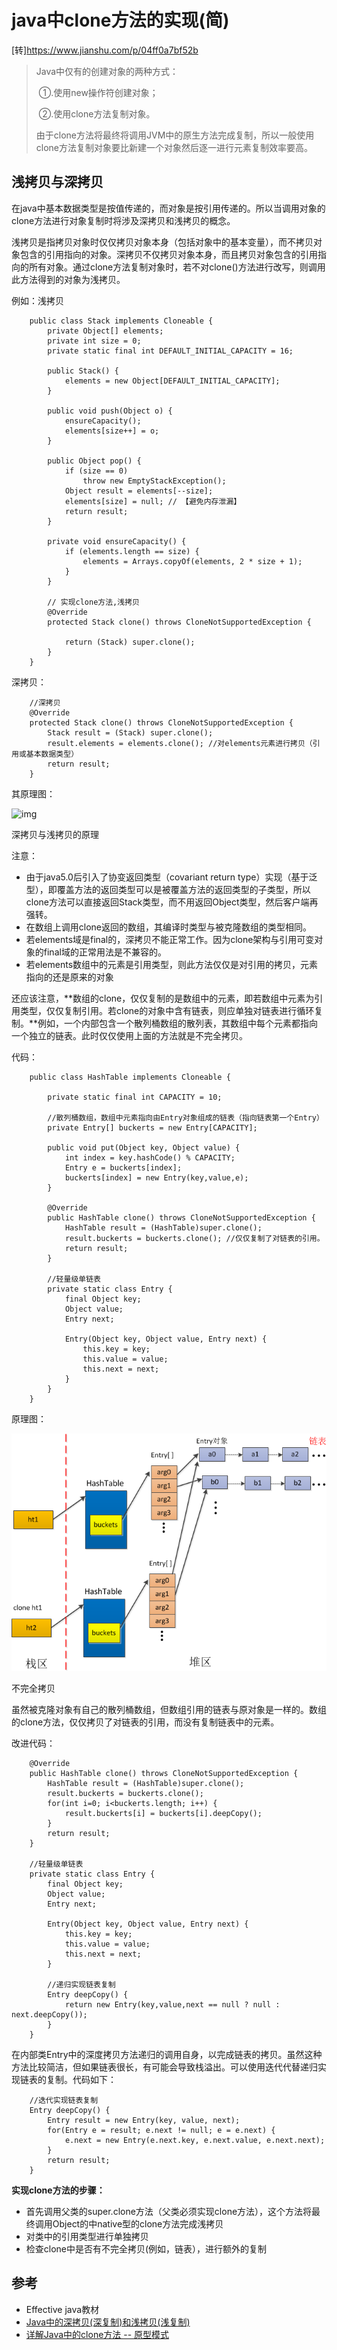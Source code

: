 # java中clone方法的实现(简)

[转]https://www.jianshu.com/p/04ff0a7bf52b

> Java中仅有的创建对象的两种方式：
> 
> ​		①.使用new操作符创建对象；
> 
> ​		②.使用clone方法复制对象。
> 
> 由于clone方法将最终将调用JVM中的原生方法完成复制，所以一般使用clone方法复制对象要比新建一个对象然后逐一进行元素复制效率要高。

## 浅拷贝与深拷贝

在java中基本数据类型是按值传递的，而对象是按引用传递的。所以当调用对象的clone方法进行对象复制时将涉及深拷贝和浅拷贝的概念。

浅拷贝是指拷贝对象时仅仅拷贝对象本身（包括对象中的基本变量），而不拷贝对象包含的引用指向的对象。深拷贝不仅拷贝对象本身，而且拷贝对象包含的引用指向的所有对象。通过clone方法复制对象时，若不对clone()方法进行改写，则调用此方法得到的对象为浅拷贝。

例如：浅拷贝

```
    public class Stack implements Cloneable {
        private Object[] elements;
        private int size = 0;
        private static final int DEFAULT_INITIAL_CAPACITY = 16;

        public Stack() {
            elements = new Object[DEFAULT_INITIAL_CAPACITY];
        }

        public void push(Object o) {
            ensureCapacity();
            elements[size++] = o;
        }

        public Object pop() {
            if (size == 0)
                throw new EmptyStackException();
            Object result = elements[--size];
            elements[size] = null; // 【避免内存泄漏】
            return result;
        }

        private void ensureCapacity() {
            if (elements.length == size) {
                elements = Arrays.copyOf(elements, 2 * size + 1);
            }
        }

        // 实现clone方法,浅拷贝
        @Override
        protected Stack clone() throws CloneNotSupportedException {

            return (Stack) super.clone();
        }
    }
```

深拷贝：

```
    //深拷贝
    @Override
    protected Stack clone() throws CloneNotSupportedException {
        Stack result = (Stack) super.clone();
        result.elements = elements.clone(); //对elements元素进行拷贝（引用或基本数据类型）
        return result;
    }
```

其原理图：





![img]([https://github.com/zhangshity/technote/blob/master/Resources/clone_memory/clone%E5%8E%9F%E7%90%861.png](https://github.com/zhangshity/technote/blob/master/Resources/clone_memory/clone原理1.png))

深拷贝与浅拷贝的原理



注意：

- 由于java5.0后引入了协变返回类型（covariant return type）实现（基于泛型），即覆盖方法的返回类型可以是被覆盖方法的返回类型的子类型，所以clone方法可以直接返回Stack类型，而不用返回Object类型，然后客户端再强转。
- 在数组上调用clone返回的数组，其编译时类型与被克隆数组的类型相同。
- 若elements域是final的，深拷贝不能正常工作。因为clone架构与引用可变对象的final域的正常用法是不兼容的。
- 若elements数组中的元素是引用类型，则此方法仅仅是对引用的拷贝，元素指向的还是原来的对象

还应该注意，**数组的clone，仅仅复制的是数组中的元素，即若数组中元素为引用类型，仅仅复制引用。若clone的对象中含有链表，则应单独对链表进行循环复制。**例如，一个内部包含一个散列桶数组的散列表，其数组中每个元素都指向一个独立的链表。此时仅仅使用上面的方法就是不完全拷贝。

代码：

```
    public class HashTable implements Cloneable {

        private static final int CAPACITY = 10;

        //散列桶数组，数组中元素指向由Entry对象组成的链表（指向链表第一个Entry）
        private Entry[] buckerts = new Entry[CAPACITY];

        public void put(Object key, Object value) {
            int index = key.hashCode() % CAPACITY;
            Entry e = buckerts[index];
            buckerts[index] = new Entry(key,value,e);
        }

        @Override
        public HashTable clone() throws CloneNotSupportedException {
            HashTable result = (HashTable)super.clone();
            result.buckerts = buckerts.clone(); //仅仅复制了对链表的引用。
            return result;
        }

        //轻量级单链表
        private static class Entry {
            final Object key;
            Object value;
            Entry next;

            Entry(Object key, Object value, Entry next) {
                this.key = key;
                this.value = value;
                this.next = next;
            }
        }
    }
```

原理图：





![img](https://github.com/zhangshity/technote/blob/master/Resources/clone_memory/clone原理2.png)

不完全拷贝



虽然被克隆对象有自己的散列桶数组，但数组引用的链表与原对象是一样的。数组的clone方法，仅仅拷贝了对链表的引用，而没有复制链表中的元素。

改进代码：

```
    @Override
    public HashTable clone() throws CloneNotSupportedException {
        HashTable result = (HashTable)super.clone();
        result.buckerts = buckerts.clone();
        for(int i=0; i<buckerts.length; i++) {
            result.buckerts[i] = buckerts[i].deepCopy();
        }
        return result;
    }

    //轻量级单链表
    private static class Entry {
        final Object key;
        Object value;
        Entry next;

        Entry(Object key, Object value, Entry next) {
            this.key = key;
            this.value = value;
            this.next = next;
        }

        //递归实现链表复制
        Entry deepCopy() {
            return new Entry(key,value,next == null ? null : next.deepCopy());
        }
    }
```

在内部类Entry中的深度拷贝方法递归的调用自身，以完成链表的拷贝。虽然这种方法比较简洁，但如果链表很长，有可能会导致栈溢出。可以使用迭代代替递归实现链表的复制。代码如下：

```
    //迭代实现链表复制
    Entry deepCopy() {
        Entry result = new Entry(key, value, next);
        for(Entry e = result; e.next != null; e = e.next) {
            e.next = new Entry(e.next.key, e.next.value, e.next.next);
        }
        return result;
    }
```

**实现clone方法的步骤：**

- 首先调用父类的super.clone方法（父类必须实现clone方法），这个方法将最终调用Object的中native型的clone方法完成浅拷贝
- 对类中的引用类型进行单独拷贝
- 检查clone中是否有不完全拷贝(例如，链表），进行额外的复制

## 参考

- Effective java教材
- [Java中的深拷贝(深复制)和浅拷贝(浅复制)](https://link.jianshu.com/?t=http://www.cnblogs.com/shuaiwhu/archive/2010/12/14/2065088.html)
- [详解Java中的clone方法 -- 原型模式](https://link.jianshu.com/?t=http://blog.csdn.net/zhangjg_blog/article/details/18369201)